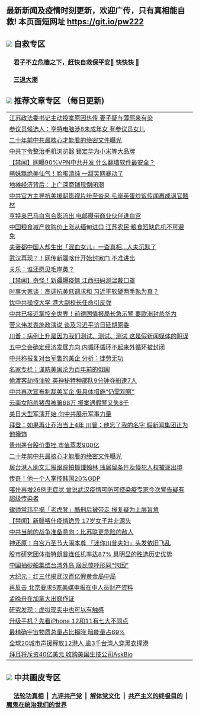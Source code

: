 ## 最新新闻及疫情时刻更新，欢迎广传，只有真相能自救! 本页面短网址 https://git.io/pw222



## <img src="https://img.icons8.com/cute-clipart/2x/circled-right.png">  自救专区

 ### &nbsp;&nbsp;&nbsp;&nbsp; [君子不立危樯之下，赶快自救保平安🍎 快快快 📩](https://github.com/pwgy/td/blob/master/README.md)
 
 ### &nbsp;&nbsp;&nbsp;&nbsp; [三退大潮](https://is.gd/fCPoKo) 
 
## <img src="https://img.icons8.com/cute-clipart/2x/circled-right.png"> 推荐文章专区 （每日更新)

<Table>
<tr><td colspan="2" align="left"><a href="https://caueztin.xhuyd.press/?name=c1238597&key=encdeuyadochlaxz&from=pw2">江苏政法委书记主动投案原因热传 妻子疑与薄熙来有染</a></td></tr>
<tr><td colspan="2" align="left"><a href="https://caueztin.xhuyd.press/?name=c1238615&key=encdeuyadochlaxz&from=pw2">参议员候选人：亨特电脑涉8未成年女 有参议员女儿</a></td></tr>
<tr><td colspan="2" align="left"><a href="https://caueztin.xhuyd.press/?name=c1238532&key=encdeuyadochlaxz&from=pw2">二十年前中共最核心才能看的绝密文件曝光</a></td></tr>
<tr><td colspan="2" align="left"><a href="https://caueztin.xhuyd.press/?name=c1238529&key=encdeuyadochlaxz&from=pw2">中共下令整治手机浏览器 锁定华为小米等大品牌</a></td></tr>
<tr><td colspan="2" align="left"><a href="https://caueztin.xhuyd.press/?name=c1238598&key=encdeuyadochlaxz&from=pw2">【禁闻】网曝90%VPN中共开发 什么翻墙软件最安全？</a></td></tr>
<tr><td colspan="2" align="left"><a href="https://caueztin.xhuyd.press/?name=c1238628&key=encdeuyadochlaxz&from=pw2">萌妹飘绝美仙气！脸蛋清纯 一甜笑网暴动了</a></td></tr>
<tr><td colspan="2" align="left"><a href="https://caueztin.xhuyd.press/?name=c1238511&key=encdeuyadochlaxz&from=pw2">地摊经济背后：上广深商铺现倒闭潮</a></td></tr>
<tr><td colspan="2" align="left"><a href="https://caueztin.xhuyd.press/?name=c1238587&key=encdeuyadochlaxz&from=pw2">中共官方主导抗美援朝影视片纷至沓来 毛岸英蛋炒饭传闻再成讽官题材</a></td></tr>
<tr><td colspan="2" align="left"><a href="https://caueztin.xhuyd.press/?name=c1238614&key=encdeuyadochlaxz&from=pw2">亨特奥巴马白宫合影流出 电邮曝带商业伙伴进白宫</a></td></tr>
<tr><td colspan="2" align="left"><a href="https://caueztin.xhuyd.press/?name=c1238513&key=encdeuyadochlaxz&from=pw2">中国粮食减产收购价上涨从缅甸进口 江苏农民:粮食短缺危机不可避免</a></td></tr>
<tr><td colspan="2" align="left"><a href="https://caueztin.xhuyd.press/?name=c1238602&key=encdeuyadochlaxz&from=pw2">夫妻都中国人却生出「混血女儿」一查真相…人夫沉默了</a></td></tr>
<tr><td colspan="2" align="left"><a href="https://caueztin.xhuyd.press/?name=c1238589&key=encdeuyadochlaxz&from=pw2">武汉再现？！网传新疆喀什开始封家门 不准进出</a></td></tr>
<tr><td colspan="2" align="left"><a href="https://caueztin.xhuyd.press/?name=c1238575&key=encdeuyadochlaxz&from=pw2">关乐：谁还愿见毛岸英？</a></td></tr>
<tr><td colspan="2" align="left"><a href="https://caueztin.xhuyd.press/?name=c1238624&key=encdeuyadochlaxz&from=pw2">【禁闻】奇怪！新疆爆疫情 江西扫码测温戴口罩</a></td></tr>
<tr><td colspan="2" align="left"><a href="https://caueztin.xhuyd.press/?name=c1238542&key=encdeuyadochlaxz&from=pw2">时事大家谈：高调抗美低调求和 习近平软硬两手孰为真？</a></td></tr>
<tr><td colspan="2" align="left"><a href="https://caueztin.xhuyd.press/?name=c1238623&key=encdeuyadochlaxz&from=pw2">忧中共操控大学 港大副校长任命引反弹</a></td></tr>
<tr><td colspan="2" align="left"><a href="https://caueztin.xhuyd.press/?name=c1238626&key=encdeuyadochlaxz&from=pw2">中共已接近掌控全世界！前德国情报局长急示警 要欧洲封杀华为</a></td></tr>
<tr><td colspan="2" align="left"><a href="https://caueztin.xhuyd.press/?name=c1238540&key=encdeuyadochlaxz&from=pw2">菅义伟发表施政演说 谈及习近平访日延期原委</a></td></tr>
<tr><td colspan="2" align="left"><a href="https://caueztin.xhuyd.press/?name=c1238565&key=encdeuyadochlaxz&from=pw2">川普：病例上升是因为我们测试、测试、测试 这是假新闻媒体的阴谋</a></td></tr>
<tr><td colspan="2" align="left"><a href="https://caueztin.xhuyd.press/?name=c1238527&key=encdeuyadochlaxz&from=pw2">五中全会确定经济发展方向 内循环循环不起来外循环被封闭</a></td></tr>
<tr><td colspan="2" align="left"><a href="https://caueztin.xhuyd.press/?name=c1238510&key=encdeuyadochlaxz&from=pw2">中共称报复对台军售的美企 分析：徒劳无功</a></td></tr>
<tr><td colspan="2" align="left"><a href="https://caueztin.xhuyd.press/?name=c1238616&key=encdeuyadochlaxz&from=pw2">名家专栏：谨防美国沦为百年前的俄国</a></td></tr>
<tr><td colspan="2" align="left"><a href="https://caueztin.xhuyd.press/?name=c1238590&key=encdeuyadochlaxz&from=pw2">偷渡客劫持油轮 英神秘特种部队9分钟夺船逮7人</a></td></tr>
<tr><td colspan="2" align="left"><a href="https://caueztin.xhuyd.press/?name=c1238572&key=encdeuyadochlaxz&from=pw2">中共再次宣布制裁美军企 但具体措施“仍需观察”</a></td></tr>
<tr><td colspan="2" align="left"><a href="https://caueztin.xhuyd.press/?name=c1238625&key=encdeuyadochlaxz&from=pw2">云南女陷杀猪盘被骗68万 报案遇假警又失8千</a></td></tr>
<tr><td colspan="2" align="left"><a href="https://caueztin.xhuyd.press/?name=c1238541&key=encdeuyadochlaxz&from=pw2">美日大型军演开始 向中共展示军事力量</a></td></tr>
<tr><td colspan="2" align="left"><a href="https://caueztin.xhuyd.press/?name=c1238536&key=encdeuyadochlaxz&from=pw2">拜登：如果再让乔治当上4年 川普：他忘了我的名字 假新闻集团正为他掩饰</a></td></tr>
<tr><td colspan="2" align="left"><a href="https://caueztin.xhuyd.press/?name=c1238562&key=encdeuyadochlaxz&from=pw2">贵州茅台股价重挫 市值蒸发900亿</a></td></tr>
<tr><td colspan="2" align="left"><a href="https://caueztin.xhuyd.press/?name=c1238553&key=encdeuyadochlaxz&from=pw2">二十年前中共最核心才能看的绝密文件曝光</a></td></tr>
<tr><td colspan="2" align="left"><a href="https://caueztin.xhuyd.press/?name=c1238588&key=encdeuyadochlaxz&from=pw2">居台港人助文汇报跟踪拍摄锺翰林 违居留条件及侵犯人权被逐出境</a></td></tr>
<tr><td colspan="2" align="left"><a href="https://caueztin.xhuyd.press/?name=c1238566&key=encdeuyadochlaxz&from=pw2">传奇！他一个人掌控韩国20%GDP</a></td></tr>
<tr><td colspan="2" align="left"><a href="https://caueztin.xhuyd.press/?name=c1238531&key=encdeuyadochlaxz&from=pw2">喀什再增26例无症状 曾说武汉疫情可防可控染疫专家今次警告疑有超级传染者</a></td></tr>
<tr><td colspan="2" align="left"><a href="https://caueztin.xhuyd.press/?name=c1238586&key=encdeuyadochlaxz&from=pw2">律师常玮平揭「老虎凳」酷刑后被带走 报复疑为上层旨意</a></td></tr>
<tr><td colspan="2" align="left"><a href="https://caueztin.xhuyd.press/?name=c1238600&key=encdeuyadochlaxz&from=pw2">【禁闻】新疆喀什疫情诡异 17岁女子并非源头</a></td></tr>
<tr><td colspan="2" align="left"><a href="https://caueztin.xhuyd.press/?name=c1238610&key=encdeuyadochlaxz&from=pw2">中共当前的战争准备意向：比苏联更危险的敌人</a></td></tr>
<tr><td colspan="2" align="left"><a href="https://caueztin.xhuyd.press/?name=c1238578&key=encdeuyadochlaxz&from=pw2">神还原！白宫万圣节大闹本尊 「迷你川普夫妇」头发依旧飞乱</a></td></tr>
<tr><td colspan="2" align="left"><a href="https://caueztin.xhuyd.press/?name=c1238530&key=encdeuyadochlaxz&from=pw2">股市研究团体指特朗普连任机率达87% 具明显的胜选历史优势</a></td></tr>
<tr><td colspan="2" align="left"><a href="https://caueztin.xhuyd.press/?name=c1238525&key=encdeuyadochlaxz&from=pw2">中国抽砂船集结台湾外岛 居民惊呼形同“包围”</a></td></tr>
<tr><td colspan="2" align="left"><a href="https://caueztin.xhuyd.press/?name=c1238612&key=encdeuyadochlaxz&from=pw2">大纪元：红三代揭武汉百亿假黄金局中局</a></td></tr>
<tr><td colspan="2" align="left"><a href="https://caueztin.xhuyd.press/?name=c1238539&key=encdeuyadochlaxz&from=pw2">再反击 北京要求6家美媒申报在中人员财产资料</a></td></tr>
<tr><td colspan="2" align="left"><a href="https://caueztin.xhuyd.press/?name=c1238580&key=encdeuyadochlaxz&from=pw2">孟晚舟在加拿大出庭作证</a></td></tr>
<tr><td colspan="2" align="left"><a href="https://caueztin.xhuyd.press/?name=c1238561&key=encdeuyadochlaxz&from=pw2">研究发现：虚拟现实中也可以有触感</a></td></tr>
<tr><td colspan="2" align="left"><a href="https://caueztin.xhuyd.press/?name=c1238557&key=encdeuyadochlaxz&from=pw2">升级手机？先看iPhone 12和11有七大不同点</a></td></tr>
<tr><td colspan="2" align="left"><a href="https://caueztin.xhuyd.press/?name=c1238563&key=encdeuyadochlaxz&from=pw2">最精确宇宙物质总量占比揭晓 暗能量占69%</a></td></tr>
<tr><td colspan="2" align="left"><a href="https://caueztin.xhuyd.press/?name=c1238585&key=encdeuyadochlaxz&from=pw2">全球20城市声援释放12港人 逾3千台湾人穿黑衣撑港</a></td></tr>
<tr><td colspan="2" align="left"><a href="https://caueztin.xhuyd.press/?name=c1238567&key=encdeuyadochlaxz&from=pw2">拜耳将斥资40亿美元 收购美国生技公司AskBio</a></td></tr>

 </Table>

## <img src="https://img.icons8.com/cute-clipart/2x/circled-right.png"> 中共画皮专区


 ### &nbsp;&nbsp;&nbsp;&nbsp; [法轮功真相](https://github.com/begood0513/basic/blob/master/README.md) &nbsp;|&nbsp; [九评共产党](https://github.com/begood0513/9ping.md/blob/master/README.md) &nbsp;|&nbsp; [解体党文化](https://github.com/begood0513/jtdwh.md/blob/master/README.md)   &nbsp;|&nbsp; [共产主义的终极目的](https://github.com/begood0513/gczydzjmd.md/blob/master/README.md) &nbsp;|&nbsp; [魔鬼在统治我们的世界](https://github.com/begood0513/gczydzjmd.md/blob/master/README.md) 

